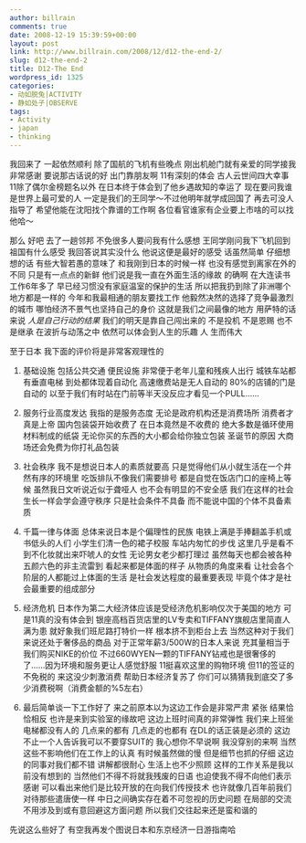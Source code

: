 ```yaml
---
author: billrain
comments: true
date: 2008-12-19 15:39:59+00:00
layout: post
link: http://www.billrain.com/2008/12/d12-the-end-2/
slug: d12-the-end-2
title: D12-The End
wordpress_id: 1325
categories:
- 动如脱兔|ACTIVITY
- 静如处子|OBSERVE
tags:
- Activity
- japan
- thinking
---
```


我回来了 一起依然顺利 除了国航的飞机有些晚点 刚出机舱门就有亲爱的同学接我 非常感谢 要说那古话说的好 出门靠朋友啊 11有深刻的体会 古人云世间四大幸事 11除了偶尔金榜题名以外 在日本终于体会到了他乡遇故知的幸运了 现在要问我谁是世界上最可爱的人 一定是我们的王同学～不过他明年就学成回国了 再去可没人指导了 希望他能在沈阳找个靠谱的工作啊 各位看官谁家有企业要上市啥的可以找他哈～

那么 好吧 去了一趟邻邦 不免很多人要问我有什么感想 王同学刚问我下飞机回到祖国有什么感受 我回答说其实没什么 他说这便是最好的感受 话虽然简单 仔细想想的话 有些大智若愚的意味了 和我刚到日本的时候一样 也没有感觉到离家在外的不同 只是有一点点的新鲜 他们说是我一直在外面生活的缘故 的确啊 在大连读书工作6年多了 早已经习惯没有家庭温室的保护的生活 所以把我扔到除了非洲哪个地方都是一样的 今年和我最相通的朋友要找工作 他毅然决然的选择了竞争最激烈的城市 哪怕经济不景气也坚持自己的身价 这就是我们之间最像的地方 用萨特的话来说 _人是自己行动的结果_ 我们的明天是靠自己闯出来的 不是投机 不是恩赐 也不是继承 在波折与动荡之中 依然可以体会到人生的乐趣 人 生而伟大 

至于日本 我下面的评价将是非常客观理性的 

1. 基础设施 包括公共交通 便民设施 非常便于老年儿童和残疾人出行 城铁车站都有垂直电梯 到处都体现着自动化 高速缴费站是无人自动的 80%的店铺的门是自动的 以至于我们有时站在门前等半天没反应才看见一个PULL……

2. 服务行业高度发达 我指的是服务态度 无论是政府机构还是消费场所 消费者才真是上帝 国内包装袋开始收费了 在日本竟然是不收费的 绝大多数是循环使用材料制成的纸袋 无论你买的东西的大小都会给你独立包装 圣诞节的原因 大商场还会免费为你打礼品包装 

3. 社会秩序 我不是想说日本人的素质就要高 只是觉得他们从小就生活在一个井然有序的环境里 吃饭排队不像我们需要排号 都是自觉在饭店门口的座椅上等候 虽然我日文听说近似于聋哑人 也不会有明显的不安全感 我们在这样的社会生长一样会学会遵守秩序 只是社会条件不具备 而不能说中国的个体不具备素质

4. 千篇一律与体面 总体来说日本是个偏理性的民族 电铁上满是手捧翻盖手机或书低头的人们 小学生们清一色的裙子校服 车站内匆忙的步伐 这里几乎是看不到不化妆就出来吓唬人的女性 无论男女老少都打理过 虽然每天也都会被各种五颜六色的非主流雷到 看起来都是体面的样子 从物质的角度来看 让社会各个阶层的人都能过上体面的生活 是社会发达程度的最重要表现 毕竟个体才是社会最重要的组成部分

5. 经济危机 日本作为第二大经济体应该是受经济危机影响仅次于美国的地方 可是11真的没有体会到 银座高档百货店里的LV专卖和TIFFANY旗舰店里简直人满为患 就好象我们班尼路打特价一样 根本挤不到柜台上去 当然这种对于我们来说还处于奢侈品的商品 对于正常年薪3/500W的日本人来说 充其量相当于我们购买NIKE的价位 不过660WYEN一颗的TIFFANY钻戒也是很奢侈的了……因为环境和服务更让人感觉舒服 11挺喜欢这里的购物环境 但11的签证的不免税的 来这没少刺激消费 帮助日本经济复苏了 你们可以猜猜我到底交了多少消费税啊（消费金额的%5左右） 

6. 最后简单谈一下工作好了 来之前原本以为这边工作会是非常严肃 紧张 结果恰恰相反 也许是来到实验室的缘故吧 这边上班时间真的非常弹性 我们来上班坐电梯都没有人的 几点来的都有 几点走的也都有 在DL的话正装是必须的 这边不止一个人告诉我可以不要穿SUIT的 我心想你不早说啊 我没穿别的来啊 当然这些不影响他们在工作上的认真 有时候虽然做的慢 但是细节也抓的仔细 这边的同事对我们都不错 讲解都很耐心 生活上也不少照顾 这样的工作关系是我以前没有想到的 当然他们不得不将就我残废的日语 也迫使我不得不向他们表示感谢 可以看出来他们是比较开放的在向我们传授技术 也许就像几百年前我们对待那些遣唐使一样 中日之间确实存在着不可忽视的历史问题 在局部的交流不用涉及到或有意回避这方面问题 所以我们交往起来还是蛮和谐的 

先说这么些好了 有空我再发个图说日本和东京经济一日游指南哈

